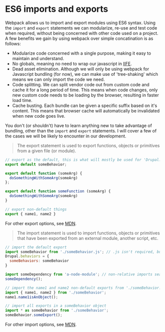 # ES6 imports and exports

Webpack allows us to import and export modules using ES6 syntax. Using the `import` and `export` statements we can modularize, re-use and test code when required, without being concerned with other code used on a project. A few benefits we gain by using webpack over simple concatination is as follows:

* Modularize code concerned with a single purpose, making it easy to maintain and understand.
* No globals, meaning no need to wrap our javascript in [IIFE](https://en.wikipedia.org/wiki/Immediately-invoked_function_expression).
* Dead asset elimination. Although we will only be using webpack for Javascript bundling (for now), we can make use of 'tree-shaking' which means we can only import the code we need.
* Code splitting. We can split vendor code out from custom code and cache it for a long period of time. This means when code changes, only new custom code needs to be loading by the browser, resulting in faster load time.
* Cache busting. Each bundle can be given a specific suffix based on it's content. This means that browser cache will automatically be invalidated when new code goes live.

You don't (or shouldn't) have to learn anything new to take advantage of bundling, other than the `import` and `export` statements. I will cover a few of the cases we will be likely to encounter in our development.

> The export statement is used to export functions, objects or primitives from a given file (or module).

```javascript
// export as the default, this is what will mostly be used for 'Drupal.beahvior'
export default someBehavior;

export default function (someArg) {
  doSomethingWithSomeArg(someArg)
};

export default function someFunction (someArg) {
  doSomethingWithSomeArg(someArg)
}

// export non-default things
export { name1, name2 }
```

For other export options, see [MDN](https://developer.mozilla.org/en/docs/web/javascript/reference/statements/export).

> The import statement is used to import functions, objects or primitives that have been exported from an external module, another script, etc.

```javascript
// import the default export
import someBehavior from './someBehavior.js'; // .js isn't required, but is used for demonstration. This is a relative file
Drupal.behaviors = {
  someBehaviors: someBehavior
}

import someDependency from 'a-node-module'; // non-relative imports seatch the node_modules directory for the dependency
someDependency();

// import the name1 and name2 non-default exports from './someBehavior.js';
import { name1, name2 } from './someBehavior';
name1.name1isAnObject();

// import all exports in a someBehavior object
import * as someBehavior from './someBehavior';
someBehavior.someExport();
```

For other import options, see [MDN](https://developer.mozilla.org/en-US/docs/Web/JavaScript/Reference/Statements/import).